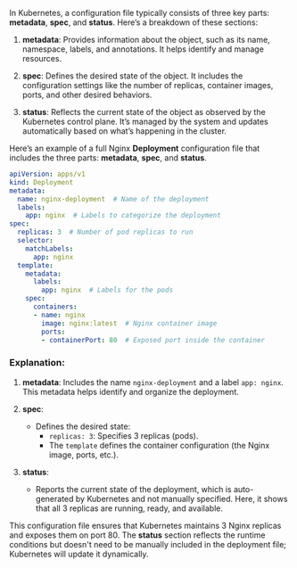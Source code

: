 In Kubernetes, a configuration file typically consists of three key parts: **metadata**, **spec**, and **status**. Here’s a breakdown of these sections:

1. **metadata**: Provides information about the object, such as its name, namespace, labels, and annotations. It helps identify and manage resources.
   
2. **spec**: Defines the desired state of the object. It includes the configuration settings like the number of replicas, container images, ports, and other desired behaviors.

3. **status**: Reflects the current state of the object as observed by the Kubernetes control plane. It’s managed by the system and updates automatically based on what’s happening in the cluster.

Here’s an example of a full Nginx **Deployment** configuration file that includes the three parts: **metadata**, **spec**, and **status**.

```yaml
apiVersion: apps/v1
kind: Deployment
metadata:
  name: nginx-deployment  # Name of the deployment
  labels:
    app: nginx  # Labels to categorize the deployment
spec:
  replicas: 3  # Number of pod replicas to run
  selector:
    matchLabels:
      app: nginx
  template:
    metadata:
      labels:
        app: nginx  # Labels for the pods
    spec:
      containers:
      - name: nginx
        image: nginx:latest  # Nginx container image
        ports:
        - containerPort: 80  # Exposed port inside the container
```

### Explanation:
1. **metadata**: Includes the name `nginx-deployment` and a label `app: nginx`. This metadata helps identify and organize the deployment.
   
2. **spec**:
   - Defines the desired state:
     - `replicas: 3`: Specifies 3 replicas (pods).
     - The `template` defines the container configuration (the Nginx image, ports, etc.).

3. **status**:
   - Reports the current state of the deployment, which is auto-generated by Kubernetes and not manually specified. Here, it shows that all 3 replicas are running, ready, and available.

This configuration file ensures that Kubernetes maintains 3 Nginx replicas and exposes them on port 80. The **status** section reflects the runtime conditions but doesn't need to be manually included in the deployment file; Kubernetes will update it dynamically.
